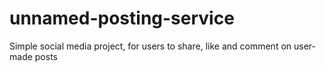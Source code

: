 # unnamed-posting-service

Simple social media project, for users to share, like and comment on user-made posts
